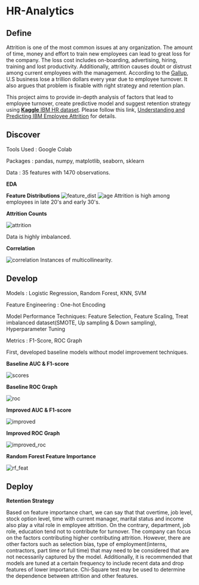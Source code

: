 # HR-Analytics
 
## Define
Attrition is one of the most common issues at any organization. The amount of  time, money and effort to train new employees can lead to great loss for the company. The loss cost includes on-boarding, advertising, hiring, training and lost productivity. Additionally, attrition causes doubt or distrust among current employees with the management. 
According to the [Gallup](https://www.gallup.com/workplace/247391/fixable-problem-costs-businesses-trillion.aspx), U.S business lose a trillion dollars every year due to employee turnover. It also argues that problem is fixable with right strategy and retention plan. 

This project aims to provide in-depth analysis of factors that lead to employee turnover, create predictive model and suggest retention strategy using [**Kaggle** IBM HR dataset](https://www.kaggle.com/pavansubhasht/ibm-hr-analytics-attrition-dataset). Please follow this link, [Understanding and Predicting IBM Employee Attrition](https://github.com/min-tee/HR-Analytics/blob/main/HR_Analytics.ipynb) for details.


## Discover
Tools Used : Google Colab

Packages : pandas, numpy, matplotlib, seaborn, sklearn

Data :  35 features with 1470 observations.

**EDA**

**Feature Distributions**
![feature_dist](https://github.com/min-tee/HR-Analytics/blob/fd84a0d7477d265fc85f9c4b95c176e18503fd38/Charts/distributions.png)
![age](https://github.com/min-tee/HR-Analytics/blob/ccbacc3903ae6cae02e12953e55a69145927855b/Charts/attrition_age.png)
Attrition is high among employees in late 20's and early 30's.

**Attrition Counts**

![attrition](https://github.com/min-tee/HR-Analytics/blob/4d3c27d93d511602c18c095ceeff96d870295214/Charts/imbalanced_data.png)

Data is highly imbalanced. 

**Correlation**

![correlation](https://github.com/min-tee/HR-Analytics/blob/c63b2cc858c5315aaa88ccbba1c27f30d6e6a2d6/Charts/correlation%20matrix.png)
Instances of multicollinearity. 






## Develop
Models : Logistic Regression, Random Forest, KNN, SVM

Feature Engineering : One-hot Encoding

Model Performance Techniques: Feature Selection, Feature Scaling, Treat imbalanced dataset(SMOTE, Up sampling & Down sampling), Hyperparameter Tuning

Metrics : F1-Score, ROC Graph

First, developed baseline models without model improvement techniques. 

**Baseline AUC & F1-score**

![scores](https://github.com/min-tee/HR-Analytics/blob/d12b193f2922f683f09792450bf59c3a34f9ff2e/Charts/baseline_scores.PNG)


**Baseline ROC Graph**

![roc](https://github.com/min-tee/HR-Analytics/blob/d12b193f2922f683f09792450bf59c3a34f9ff2e/Charts/baseline_roc.png)

**Improved AUC & F1-score**

![improved](https://github.com/min-tee/HR-Analytics/blob/fc01a41a84e58960c9dfb5cf0ed7a45e45de219c/Charts/improved_metrics.png)


**Improved ROC Graph**

![improved_roc](https://github.com/min-tee/HR-Analytics/blob/fc01a41a84e58960c9dfb5cf0ed7a45e45de219c/Charts/improved_roc.png)

**Random Forest Feature Importance**

![rf_feat](https://github.com/min-tee/HR-Analytics/blob/fc01a41a84e58960c9dfb5cf0ed7a45e45de219c/Charts/rf_feat_impt.png)




## Deploy

**Retention Strategy**

Based on feature importance chart, we can say that that overtime, job level, stock option level, time with current manager, marital status and income also play a vital role in employee attrition. On the contrary, department, job role, education tend not to contribute for turnover. The company can focus on the factors contributing higher contributing attrition. However, there are other factors such as selection bias, type of employment(interns, contractors, part time or full time) that may need to be considered that are not necessarily captured by the model. Additionally, it is recommended that models are tuned at a certain frequency to include recent data and drop features of lower importance. Chi-Square test may be used to determine the dependence between attrition and other features.

